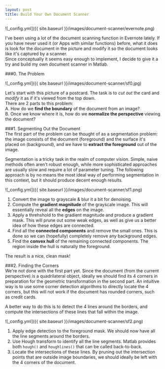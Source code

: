 ```yaml
---
layout: post
title: Build Your Own Document Scanner
---
```


![_config.yml]({{ site.baseurl }}/images/document-scanner/evernote.png)

I've been using a lot of the document scanning function in Evernote lately. If you have never used it (or Apps with similar functions) before, what it does is look for the document in the picture and modify it so the document looks like it's captured by a scanner.  
Since conceptually it seems easy enough to implement, I decide to give it a try and build my own document scanner in Matlab.  
  
###0. The Problem  

![_config.yml]({{ site.baseurl }}/images/document-scanner/sf0.jpg)

Let's start with this picture of a postcard. The task is to *cut out* the card and *modify* it as if it's viewed from the top down.  
There are 2 parts to this problem:  
A. How do we **find the boundary** of the document from an image?  
B. Once we know where it is, how do we **normalize the perspective** viewing the document?  

###1. Segmenting Out the Document  
The first part of the problem can be thought of as a segmentation problem: the image consists of the document (foreground) and the surface it's placed on (background), and we have to **extract the foreground** out of the image.  

Segmentation is a tricky task in the realm of computer vision. Simple, naive methods often aren't robust enough, while more sophisticated approaches are usually slow and require a lot of parameter tuning. The following approach is by no means the most ideal way of performing segmentation in this context, but it should produce decent enough results.  

![_config.yml]({{ site.baseurl }}/images/document-scanner/sf1.png)

1. Convert the image to grayscale & blur it a bit for denoising.  
2. Compute the **gradient magnitude** of the grayscale image. This will essentially reveal all 
   the **edges** on the image.  
3. Apply a threhshold to the gradient magnitude and produce a gradient mask. This will prune out some weak edges, as well as give us a better idea of how these edges are connected.  
4. Find all the **connected components** and remove the small ones. This is done so we can (hopefully) completely remove any background edges.  
5. Find the **convex hull** of the remaining connected components. The region inside the hull is naturally the foreground.   

The result is a nice, clean mask!  

###2. Finding the Corners  
We're not done with the first part yet. Since the document (from the current perspective) is a quadrilateral object, ideally we should find its 4 corners in preparation for the geometric transformation in the second part. An intuitive way is to use some corner detection algorithms to directly locate the 4 corners, but this will not work if the document has rounded corners, such as credit cards.  

A better way to do this is to detect the 4 lines around the borders, and compute the intersections of these lines that fall within the image.  

![_config.yml]({{ site.baseurl }}/images/document-scanner/sf2.png)

1. Apply edge detection to the foreground mask. We should now have all the line segments around the borders.
2. Use Hough transform to identify all the line segments. Matlab provides both `hough()` and `houghlines()` that can be called back-to-back.  
3. Locate the intersections of these lines. By pruning out the intersection points that are outside image boundaries, we should ideally be left with the 4 corners of the document.  

